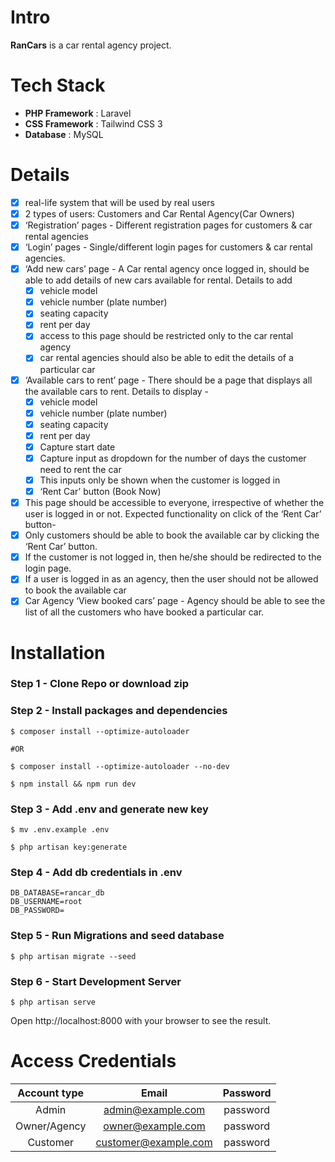 # Intro

**RanCars** is a car rental agency project.

# Tech Stack

-   **PHP Framework** : Laravel
-   **CSS Framework** : Tailwind CSS 3
-   **Database** : MySQL

# Details

-   [x] real-life system that will be used by real users
-   [x] 2 types of users: Customers and Car Rental Agency(Car Owners)
-   [x] ‘Registration’ pages - Different registration pages for customers & car rental agencies
-   [x] ‘Login’ pages - Single/different login pages for customers & car rental agencies.
-   [x] ‘Add new cars’ page - A Car rental agency once logged in, should be able to add details of new cars available for rental. Details to add
    -   [x] vehicle model
    -   [x] vehicle number (plate number)
    -   [x] seating capacity
    -   [x] rent per day
    -   [x] access to this page should be restricted only to the car rental agency
    -   [x] car rental agencies should also be able to edit the details of a particular car
-   [x] ‘Available cars to rent’ page - There should be a page that displays all the available cars to rent. Details to display -
    -   [x] vehicle model
    -   [x] vehicle number (plate number)
    -   [x] seating capacity
    -   [x] rent per day
    -   [x] Capture start date
    -   [x] Capture input as dropdown for the number of days the customer need to rent the car
    -   [x] This inputs only be shown when the customer is logged in
    -   [x] ‘Rent Car’ button (Book Now)
-   [x] This page should be accessible to everyone, irrespective of whether the user is logged in or not. Expected functionality on click of the ‘Rent Car’ button-
-   [x] Only customers should be able to book the available car by clicking the ‘Rent Car’ button.
-   [x] If the customer is not logged in, then he/she should be redirected to the login page.
-   [x] If a user is logged in as an agency, then the user should not be allowed to book
        the available car
-   [x] Car Agency ‘View booked cars’ page - Agency should be able to see the list of all the customers who have booked a particular car.

# Installation

### Step 1 - Clone Repo or download zip

### Step 2 - Install packages and dependencies

```
$ composer install --optimize-autoloader

#OR

$ composer install --optimize-autoloader --no-dev
```

```
$ npm install && npm run dev
```

### Step 3 - Add .env and generate new key

```
$ mv .env.example .env
```

```
$ php artisan key:generate
```

### Step 4 - Add db credentials in .env

```
DB_DATABASE=rancar_db
DB_USERNAME=root
DB_PASSWORD=
```

### Step 5 - Run Migrations and seed database

```
$ php artisan migrate --seed
```

### Step 6 - Start Development Server

```
$ php artisan serve
```
Open http://localhost:8000 with your browser to see the result.

# Access Credentials

| Account type |        Email         | Password |
| :----------: | :------------------: | :------: |
| Admin |  admin@example.com   | password |
| Owner/Agency |  owner@example.com   | password |
|   Customer   | customer@example.com | password |
